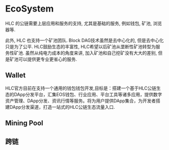 # EcoSystem
HLC 的公链需要上层应用和服务的支持, 尤其是基础的服务, 例如钱包, 矿池, 浏览器等. 


此外, HLC 也支持一个矿池团队. Block DAG技术虽然是去中心化的, 但是去中心化只是为了公平. HLC鼓励生态的丰富性, HLC希望以后矿池从垄断性矿池转型为服务性矿池. 虽然从纯电力成本的角度来讲, 加入矿池和自己挖矿没有大大的差别, 但是矿池可以提供更专业更省心的服务.

## Wallet
HLC官方目前在支持一个通用的钱包钱包开发,目标是：搭建一个基于HLC公链生态的DApp分发平台，汇集EOS钱包、行业应用、平台工具等诸多应用，提供数字资产管理、DApp分发、资讯行情等服务。将为用户提供DApp集合，为开发者搭建DApp分发渠道，打造一站式的HLC公链生态流量入口.


## Mining Pool

## 跨链

